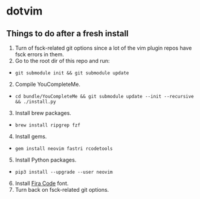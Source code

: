 # dotvim

## Things to do after a fresh install

1. Turn of fsck-related git options since a lot of the vim plugin repos have fsck errors in them.
1. Go to the root dir of this repo and run:
  * `git submodule init && git submodule update`
2. Compile YouCompleteMe.
  * `cd bundle/YouCompleteMe && git submodule update --init --recursive && ./install.py`
3. Install brew packages.
  * `brew install ripgrep fzf`
4. Install gems.
  * `gem install neovim fastri rcodetools`
5. Install Python packages.
  * `pip3 install --upgrade --user neovim`
6. Install [Fira Code](https://github.com/tonsky/FiraCode) font.
7. Turn back on fsck-related git options.
